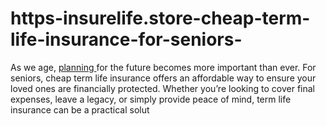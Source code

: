 # https-insurelife.store-cheap-term-life-insurance-for-seniors-
As we age, [planning ](https://insurelife.store/cheap-term-life-insurance-for-seniors/)for the future becomes more important than ever. For seniors, cheap term life insurance offers an affordable way to ensure your loved ones are financially protected. Whether you’re looking to cover final expenses, leave a legacy, or simply provide peace of mind, term life insurance can be a practical solut

